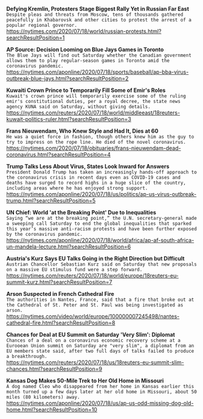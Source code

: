 **Defying Kremlin, Protesters Stage Biggest Rally Yet in Russian Far East**\
`Despite pleas and threats from Moscow, tens of thousands gathered peacefully in Khabarovsk and other cities to protest the arrest of a popular regional governor.`\
https://nytimes.com/2020/07/18/world/russian-protests.html?searchResultPosition=1

**AP Source: Decision Looming on Blue Jays Games in Toronto**\
`The Blue Jays will find out Saturday whether the Canadian government allows them to play regular-season games in Toronto amid the coronavirus pandemic.`\
https://nytimes.com/aponline/2020/07/18/sports/baseball/ap-bba-virus-outbreak-blue-jays.html?searchResultPosition=2

**Kuwaiti Crown Prince to Temporarily Fill Some of Emir's Roles**\
`Kuwait's crown prince will temporarily exercise some of the ruling emir's constitutional duties, per a royal decree, the state news agency KUNA said on Saturday, without giving details. `\
https://nytimes.com/reuters/2020/07/18/world/middleeast/18reuters-kuwait-politics-ruler.html?searchResultPosition=3

**Frans Nieuwendam, Who Knew Style and Had It, Dies at 60**\
`He was a quiet force in fashion, though others knew him as the guy to try to impress on the rope line. He died of the novel coronavirus.`\
https://nytimes.com/2020/07/18/obituaries/frans-nieuwendam-dead-coronavirus.html?searchResultPosition=4

**Trump Talks Less About Virus, States Look Inward for Answers**\
`President Donald Trump has taken an increasingly hands-off approach to the coronavirus crisis in recent days even as COVID-19 cases and deaths have surged to record highs in a huge slice of the country, including areas where he has enjoyed strong support.`\
https://nytimes.com/aponline/2020/07/18/us/politics/ap-us-virus-outbreak-trump.html?searchResultPosition=5

**UN Chief: World 'at the Breaking Point' Due to Inequalities**\
`Saying “we are at the breaking point,” the U.N. secretary-general made a sweeping call Saturday to end the global inequalities that sparked this year’s massive anti-racism protests and have been further exposed by the coronavirus pandemic.`\
https://nytimes.com/aponline/2020/07/18/world/africa/ap-af-south-africa-un-mandela-lecture.html?searchResultPosition=6

**Austria's Kurz Says EU Talks Going in the Right Direction but Difficult**\
`Austrian Chancellor Sebastian Kurz said on Saturday that new proposals on a massive EU stimulus fund were a step forward.`\
https://nytimes.com/reuters/2020/07/18/world/europe/18reuters-eu-summit-kurz.html?searchResultPosition=7

**Arson Suspected in French Cathedral Fire**\
`The authorities in Nantes, France, said that a fire that broke out at the Cathedral of St. Peter and St. Paul was being investigated as arson.`\
https://nytimes.com/video/world/europe/100000007245498/nantes-cathedral-fire.html?searchResultPosition=8

**Chances for Deal at EU Summit on Saturday 'Very Slim': Diplomat**\
`Chances of a deal on a coronavirus economic recovery scheme at a Eurooean Union summit on Saturday are "very slim", a diplomat from an EU members state said, after two full days of talks failed to produce a breakthrough.`\
https://nytimes.com/reuters/2020/07/18/us/18reuters-eu-summit-slim-chances.html?searchResultPosition=9

**Kansas Dog Makes 50-Mile Trek to Her Old Home in Missouri**\
`A dog named Cleo who disappeared from her home in Kansas earlier this month turned up a few days later at her old home in Missouri, about 50 miles (80 kilometers) away.`\
https://nytimes.com/aponline/2020/07/18/us/ap-us-odd-missing-dog-old-home.html?searchResultPosition=10

